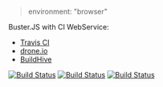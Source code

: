 > environment: "browser"

Buster.JS with CI WebService:

* [Travis CI][]
* [drone.io][]
* [BuildHive][]

[Travis CI]: https://travis-ci.org/  "Travis CI - Free Hosted Continuous Integration Platform for the Open Source Community"
[drone.io]: https://drone.io/  "Hosted Continuous Integration and Deployment for your Github, Bitbucket and Google Code projects. Supports 12+ languages including Node, Scala, Dart, and Golang."
[BuildHive]: https://buildhive.cloudbees.com/  "BuildHive: Cloud Continuous Integration"
[Jepso CI]: https://jepso-ci.com/  "JEPSO CI"


[![Build Status](https://secure.travis-ci.org/azu/BusterJS_TravisCI.png?branch=master)](http://travis-ci.org/azu/BusterJS_TravisCI)
[![Build Status](https://drone.io/github.com/azu/BusterJS_TravisCI/status.png)](https://drone.io/github.com/azu/BusterJS_TravisCI/latest)
[![Build Status](https://buildhive.cloudbees.com/job/azu/job/BusterJS_TravisCI/badge/icon)](https://buildhive.cloudbees.com/job/azu/job/BusterJS_TravisCI/)
